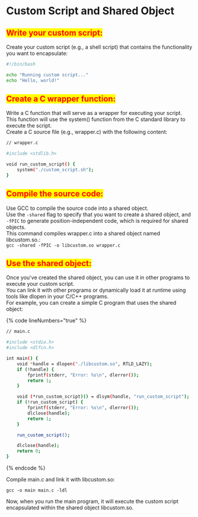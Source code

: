 # Custom Script and Shared Object

## <mark style="color:red;">Write your custom script:</mark>&#x20;

Create your custom script (e.g., a shell script) that contains the functionality you want to encapsulate:

```bash
#!/bin/bash

echo "Running custom script..."
echo "Hello, world!"
```

## <mark style="color:red;">Create a C wrapper function:</mark>&#x20;

Write a C function that will serve as a wrapper for executing your script. \
This function will use the system() function from the C standard library to execute the script. \
Create a C source file (e.g., wrapper.c) with the following content:

```bash
// wrapper.c

#include <stdlib.h>

void run_custom_script() {
    system("./custom_script.sh");
}
```

## <mark style="color:red;">Compile the source code:</mark>

Use GCC to compile the source code into a shared object. \
Use the `-shared` flag to specify that you want to create a shared object, and `-fPIC` to generate position-independent code, which is required for shared objects. \
This command compiles wrapper.c into a shared object named libcustom.so.:\
`gcc -shared -fPIC -o libcustom.so wrapper.c`

## <mark style="color:red;">Use the shared object:</mark>&#x20;

Once you've created the shared object, you can use it in other programs to execute your custom script. \
You can link it with other programs or dynamically load it at runtime using tools like dlopen in your C/C++ programs. \
For example, you can create a simple C program that uses the shared object:

{% code lineNumbers="true" %}
```bash
// main.c

#include <stdio.h>
#include <dlfcn.h>

int main() {
    void *handle = dlopen("./libcustom.so", RTLD_LAZY);
    if (!handle) {
        fprintf(stderr, "Error: %s\n", dlerror());
        return 1;
    }

    void (*run_custom_script)() = dlsym(handle, "run_custom_script");
    if (!run_custom_script) {
        fprintf(stderr, "Error: %s\n", dlerror());
        dlclose(handle);
        return 1;
    }

    run_custom_script();

    dlclose(handle);
    return 0;
}
```
{% endcode %}

Compile main.c and link it with libcustom.so:

`gcc -o main main.c -ldl`

Now, when you run the main program, it will execute the custom script encapsulated within the shared object libcustom.so.
